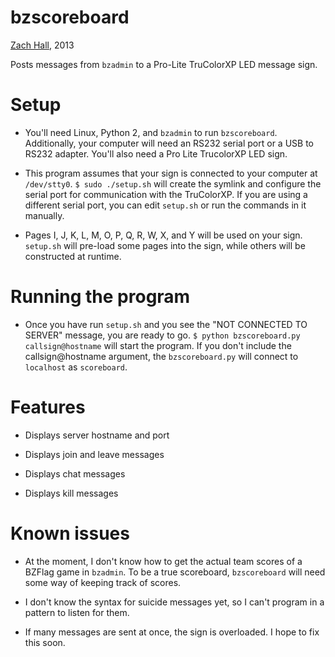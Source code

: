 bzscoreboard
============

[Zach Hall](http://sosguy.net/), 2013

Posts messages from `bzadmin` to a Pro-Lite TruColorXP LED message sign.

Setup
=====

* You'll need Linux, Python 2, and `bzadmin` to run `bzscoreboard`. Additionally, your computer will need an RS232 serial port or a USB to RS232 adapter. You'll also need a Pro Lite TrucolorXP LED sign.

* This program assumes that your sign is connected to your computer at `/dev/stty0`. `$ sudo ./setup.sh` will create the symlink and configure the serial port for communication with the TruColorXP. If you are using a different serial port, you can edit `setup.sh` or run the commands in it manually.

* Pages I, J, K, L, M, O, P, Q, R, W, X, and Y will be used on your sign. `setup.sh` will pre-load some pages into the sign, while others will be constructed at runtime.

Running the program
===================

* Once you have run `setup.sh` and you see the "NOT CONNECTED TO SERVER" message, you are ready to go. `$ python bzscoreboard.py callsign@hostname` will start the program. If you don't include the callsign@hostname argument, the `bzscoreboard.py` will connect to `localhost` as `scoreboard`.

Features
========

* Displays server hostname and port

* Displays join and leave messages

* Displays chat messages

* Displays kill messages

Known issues
============

* At the moment, I don't know how to get the actual team scores of a BZFlag game in `bzadmin`. To be a true scoreboard, `bzscoreboard` will need some way of keeping track of scores.

* I don't know the syntax for suicide messages yet, so I can't program in a pattern to listen for them.

* If many messages are sent at once, the sign is overloaded. I hope to fix this soon.